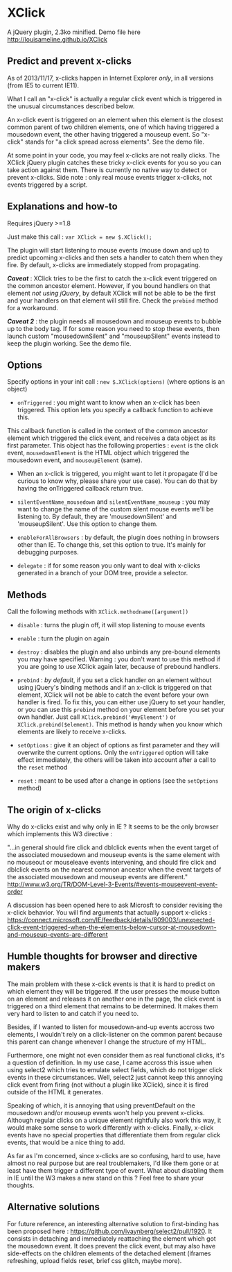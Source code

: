 XClick
=============

A jQuery plugin, 2.3ko minified. Demo file here http://louisameline.github.io/XClick

Predict and prevent x-clicks
-------------------------

As of 2013/11/17, x-clicks happen in Internet Explorer *only*, in all versions (from IE5 to current IE11).

What I call an "x-click" is actually a regular click event which is triggered in the unusual circumstances described below.

An x-click event is triggered on an element when this element is the closest common parent of two children elements, one of which having triggered a mousedown event, the other having triggered a mouseup event. So "x-click" stands for "a click spread across elements". See the demo file.

At some point in your code, you may feel x-clicks are not really clicks. The XClick jQuery plugin catches these tricky x-click events for you so you can take action against them. There is currently no native way to detect or prevent x-clicks. Side note : only real mouse events trigger x-clicks, not events triggered by a script.

Explanations and how-to
-------------------------

Requires jQuery >=1.8

Just make this call : `var XClick = new $.XClick();`

The plugin will start listening to mouse events (mouse down and up) to predict upcoming x-clicks and then sets a handler to catch them when they fire. By default, x-clicks are immediately stopped from propagating.

***Caveat*** : XClick tries to be the first to catch the x-click event triggered on the common ancestor element. However, if you bound handlers on that element *not using jQuery*, by default XClick will not be able to be the first and your handlers on that element will still fire. Check the `prebind` method for a workaround.

***Caveat 2*** : the plugin needs all mousedown and mouseup events to bubble up to the body tag. If for some reason you need to stop these events, then launch custom "mousedownSilent" and "mouseupSilent" events instead to keep the plugin working. See the demo file.

Options
-------------------------

Specify options in your init call : `new $.XClick(options)` (where options is an object)

- `onTriggered` : you might want to know when an x-click has been triggered. This option lets you specify a callback function to achieve this.

This callback function is called in the context of the common ancestor element which triggered the click event, and receives a data object as its first parameter. This object has the following properties : `event` is the click event, `mousedownElement` is the HTML object which triggered the mousedown event, and `mouseupElement` (same).

- When an x-click is triggered, you might want to let it propagate (I'd be curious to know why, please share your use case). You can do that by having the onTriggered callback return true.

- `silentEventName_mousedown` and `silentEventName_mouseup` : you may want to change the name of the custom silent mouse events we'll be listening to. By default, they are 'mousedownSilent' and 'mouseupSilent'. Use this option to change them.

- `enableForAllBrowsers` : by default, the plugin does nothing in browsers other than IE. To change this, set this option to true. It's mainly for debugging purposes.

- `delegate` : if for some reason you only want to deal with x-clicks generated in a branch of your DOM tree, provide a selector.

Methods
-------------------------

Call the following methods with `XClick.methodname([argument])`

- `disable` : turns the plugin off, it will stop listening to mouse events

- `enable` : turn the plugin on again

- `destroy` : disables the plugin and also unbinds any pre-bound elements you may have specified. Warning : you don't want to use this method if you are going to use XClick again later, because of prebound handlers.

- `prebind` : *by default*, if you set a click handler on an element without using jQuery's binding methods and if an x-click is triggered on that element, XClick will not be able to catch the event before your own handler is fired. To fix this, you can either use jQuery to set your handler, or you can use this `prebind` method on your element before you set your own handler. Just call `XClick.prebind('#myElement')` or `XClick.prebind($element)`. This method is handy when you know which elements are likely to receive x-clicks.

- `setOptions` : give it an object of options as first parameter and they will overwrite the current options. Only the `onTriggered` option will take effect immediately, the others will be taken into account after a call to the `reset` method

- `reset` : meant to be used after a change in options (see the `setOptions` method)

The origin of x-clicks
-------------------------

Why do x-clicks exist and why only in IE ? It seems to be the only browser which implements this W3 directive :

"...in general should fire click and dblclick events when the event target of the associated mousedown and mouseup events is the same element with no mouseout or mouseleave events intervening, and should fire click and dblclick events on the nearest common ancestor when the event targets of the associated mousedown and mouseup events are different."
http://www.w3.org/TR/DOM-Level-3-Events/#events-mouseevent-event-order

A discussion has been opened here to ask Microsft to consider revising the x-click behavior. You will find arguments that actually support x-clicks : https://connect.microsoft.com/IE/feedback/details/809003/unexpected-click-event-triggered-when-the-elements-below-cursor-at-mousedown-and-mouseup-events-are-different

Humble thoughts for browser and directive makers
-------------------------

The main problem with these x-click events is that it is hard to predict on which element they will be triggered. If the user presses the mouse button on an element and releases it on another one in the page, the click event is triggered on a third element that remains to be determined. It makes them very hard to listen to and catch if you need to.

Besides, if I wanted to listen for mousedown-and-up events accross two elements, I wouldn't rely on a click-listener on the common parent because this parent can change whenever I change the structure of my HTML.

Furthermore, one might not even consider them as real functional clicks, it's a question of definition. In my use case, I came accross this issue when using select2 which tries to emulate select fields, which do not trigger click events in these circumstances. Well, select2 just cannot keep this annoying click event from firing (not without a plugin like XClick), since it is fired outside of the HTML it generates.

Speaking of which, it is annoying that using preventDefault on the mousedown and/or mouseup events won't help you prevent x-clicks. Although regular clicks on a unique element rightfully also work this way, it would make some sense to work differently with x-clicks. Finally, x-click events have no special properties that differentiate them from regular click events, that would be a nice thing to add.

As far as I'm concerned, since x-clicks are so confusing, hard to use, have almost no real purpose but are real troublemakers, I'd like them gone or at least have them trigger a different type of event. What about disabling them in IE until the W3 makes a new stand on this ? Feel free to share your thoughts.

Alternative solutions
-------------------------

For future reference, an interesting alternative solution to first-binding has been proposed here : https://github.com/ivaynberg/select2/pull/1920. It consists in detaching and immediately reattaching the element which got the mousedown event. It does prevent the click event, but may also have side-effects on the children elements of the detached element (iframes refreshing, upload fields reset, brief css glitch, maybe more).